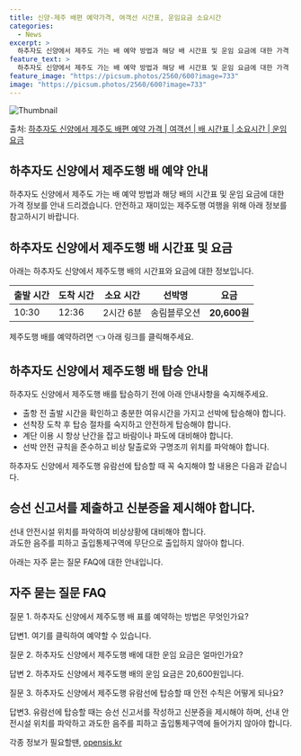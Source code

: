 ```yaml
---
title: 신양-제주 배편 예약가격, 여객선 시간표, 운임요금 소요시간
categories:
  - News
excerpt: >
  하추자도 신양에서 제주도 가는 배 예약 방법과 해당 배 시간표 및 운임 요금에 대한 가격 정보를 안내 드리겠습니다. 안전하고 재밋는 제주도행 여행을 위해 아래 정보 참고하시기 바랍니다. 제주도행 배편 예약하기 👈 클릭하추자도 신양에서 제주도행 배 시간표출발 시간도착 시간소요 시간선박명요금10:3012:362시간 6분송림블루오션20,600원제주도행 배편 예약하기 👈 클릭하추자도 신양에서 제주도행 여객선 탑승 시 이용수칙하추자도 신양에서 제주도행 배 출항시간을 확인한다. 선박이 출항할 때 혼잡을 피하기 위해 출발 시간을 놓치지 않도록 합니다. 출항 전 매표소에 미리 가서 충분한 여유시간을 갖고 선박에 탑승합니다. 선착장 도착 후 탑승 절차를 숙지하고 차와 사람들이 내리고 나서 탑승합니다. 계단 이용 시 항상..
feature_text: >
  하추자도 신양에서 제주도 가는 배 예약 방법과 해당 배 시간표 및 운임 요금에 대한 가격 정보를 안내 드리겠습니다. 안전하고 재밋는 제주도행 여행을 위해 아래 정보 참고하시기 바랍니다. 제주도행 배편 예약하기 👈 클릭하추자도 신양에서 제주도행 배 시간표출발 시간도착 시간소요 시간선박명요금10:3012:362시간 6분송림블루오션20,600원제주도행 배편 예약하기 👈 클릭하추자도 신양에서 제주도행 여객선 탑승 시 이용수칙하추자도 신양에서 제주도행 배 출항시간을 확인한다. 선박이 출항할 때 혼잡을 피하기 위해 출발 시간을 놓치지 않도록 합니다. 출항 전 매표소에 미리 가서 충분한 여유시간을 갖고 선박에 탑승합니다. 선착장 도착 후 탑승 절차를 숙지하고 차와 사람들이 내리고 나서 탑승합니다. 계단 이용 시 항상..
feature_image: "https://picsum.photos/2560/600?image=733"
image: "https://picsum.photos/2560/600?image=733"
---
```


![Thumbnail](https://img1.daumcdn.net/thumb/R800x0/?scode=mtistory2&fname=https%3A%2F%2Fblog.kakaocdn.net%2Fdn%2FbXjtJi%2FbtsHCuyiPmq%2FNzeKK42qrjpCgsmqPLBPHk%2Fimg.webp)

<p>출처: <a href="https://opensis.kr/entry/%ED%95%98%EC%B6%94%EC%9E%90%EB%8F%84-%EC%8B%A0%EC%96%91%EC%97%90%EC%84%9C-%EC%A0%9C%EC%A3%BC%EB%8F%84-%EB%B0%B0%ED%8E%B8-%EC%98%88%EC%95%BD-%EA%B0%80%EA%B2%A9-%EC%97%AC%EA%B0%9D%EC%84%A0-%EB%B0%B0-%EC%8B%9C%EA%B0%84%ED%91%9C-%EC%86%8C%EC%9A%94%EC%8B%9C%EA%B0%84-%EC%9A%B4%EC%9E%84-%EC%9A%94%EA%B8%88" rel="dofollow">하추자도 신양에서 제주도 배편 예약 가격 | 여객선 | 배 시간표 | 소요시간 | 운임 요금</a> </p>

## 하추자도 신양에서 제주도행 배 예약 안내

하추자도 신양에서 제주도 가는 배 예약 방법과 해당 배의 시간표 및 운임 요금에 대한 가격 정보를 안내 드리겠습니다. 안전하고 재미있는
제주도행 여행을 위해 아래 정보를 참고하시기 바랍니다.

## 하추자도 신양에서 제주도행 배 시간표 및 요금

아래는 하추자도 신양에서 제주도행 배의 시간표와 요금에 대한 정보입니다.

출발 시간 | 도착 시간 | 소요 시간 | 선박명 | 요금  
---|---|---|---|---  
10:30 | 12:36 | 2시간 6분 | 송림블루오션 | **20,600원**  
  
제주도행 배를 예약하려면 👈 아래 링크를 클릭해주세요.

## 하추자도 신양에서 제주도행 배 탑승 안내

하추자도 신양에서 제주도행 배를 탑승하기 전에 아래 안내사항을 숙지해주세요.

  * 출항 전 출발 시간을 확인하고 충분한 여유시간을 가지고 선박에 탑승해야 합니다.
  * 선착장 도착 후 탑승 절차를 숙지하고 안전하게 탑승해야 합니다.
  * 계단 이용 시 항상 난간을 잡고 바람이나 파도에 대비해야 합니다.
  * 선박 안전 규칙을 준수하고 비상 탈출로와 구명조끼 위치를 파악해야 합니다.

하추자도 신양에서 제주도행 유람선에 탑승할 때 꼭 숙지해야 할 내용은 다음과 같습니다.

승선 신고서를 제출하고 신분증을 제시해야 합니다.  
---  
선내 안전시설 위치를 파악하여 비상상황에 대비해야 합니다.  
과도한 음주를 피하고 출입통제구역에 무단으로 출입하지 않아야 합니다.  
  
아래는 자주 묻는 질문 FAQ에 대한 안내입니다.

## 자주 묻는 질문 FAQ

질문 1. 하추자도 신양에서 제주도행 배 표를 예약하는 방법은 무엇인가요?

답변1. 여기를 클릭하여 예약할 수 있습니다.

질문 2. 하추자도 신양에서 제주도행 배에 대한 운임 요금은 얼마인가요?

답변 2. 하추자도 신양에서 제주도행 배의 운임 요금은 20,600원입니다.

질문 3. 하추자도 신양에서 제주도행 유람선에 탑승할 때 안전 수칙은 어떻게 되나요?

답변3. 유람선에 탑승할 때는 승선 신고서를 작성하고 신분증을 제시해야 하며, 선내 안전시설 위치를 파악하고 과도한 음주를 피하고
출입통제구역에 들어가지 않아야 합니다.

 

각종 정보가 필요할땐, <a href="https://opensis.kr" rel="dofollow">opensis.kr</a>


